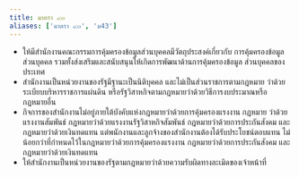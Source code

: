 ```yaml
---
title: มาตรา ๔๓
aliases: ['มาตรา ๔๓', 'ม43']
---
```


- ให้มีสำนักงานคณะกรรมการคุ้มครองข้อมูลส่วนบุคคลมีวัตถุประสงค์เกี่ยวกับ การคุ้มครองข้อมูลส่วนบุคคล รวมทั้งส่งเสริมและสนับสนุนให้เกิดการพัฒนาด้านการคุ้มครองข้อมูล ส่วนบุคคลของประเทศ
- สำนักงานเป็นหน่วยงานของรัฐมีฐานะเป็นนิติบุคคล และไม่เป็นส่วนราชการตามกฎหมาย ว่าด้วยระเบียบบริหารราชการแผ่นดิน หรือรัฐวิสาหกิจตามกฎหมายว่าด้วยวิธีการงบประมาณหรือ กฎหมายอื่น
- กิจการของสำนักงานไม่อยู่ภายใต้บังคับแห่งกฎหมายว่าด้วยการคุ้มครองแรงงาน กฎหมาย ว่าด้วยแรงงานสัมพันธ์ กฎหมายว่าด้วยแรงงานรัฐวิสาหกิจสัมพันธ์ กฎหมายว่าด้วยการประกันสังคม และกฎหมายว่าด้วยเงินทดแทน แต่พนักงานและลูกจ้างของสำนักงานต้องได้รับประโยชน์ตอบแทน ไม่น้อยกว่าที่กำหนดไว้ในกฎหมายว่าด้วยการคุ้มครองแรงงาน กฎหมายว่าด้วยการประกันสังคม และ กฎหมายว่าด้วยเงินทดแทน
- ให้สำนักงานเป็นหน่วยงานของรัฐตามกฎหมายว่าด้วยความรับผิดทางละเมิดของเจ้าหน้าที่
